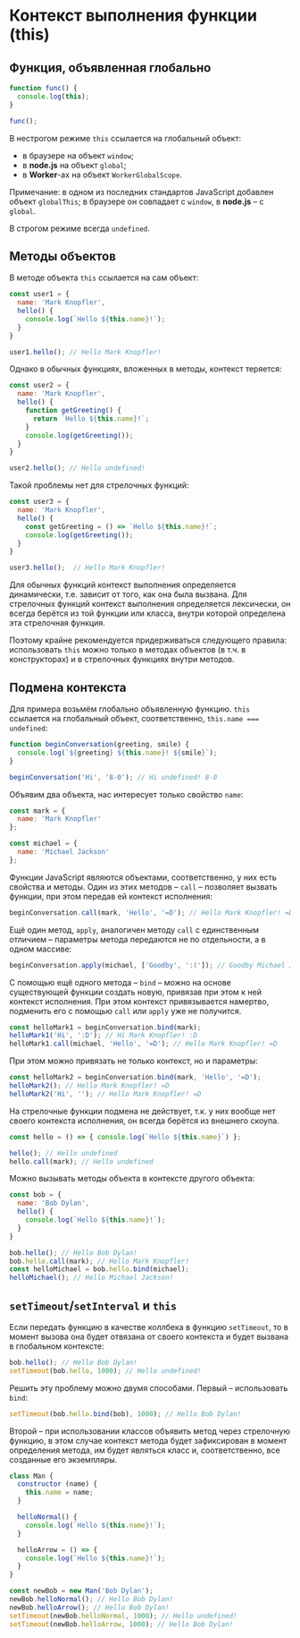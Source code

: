 # Контекст выполнения функции (this)

## Функция, объявленная глобально

```javascript
function func() {
  console.log(this);  
}

func();
```

В нестрогом режиме `this` ссылается на глобальный объект:

   + в браузере на объект `window`;
   + в **node.js** на объект `global`;
   + в **Worker**-ах на объект `WorkerGlobalScope`.

Примечание: в одном из последних стандартов JavaScript добавлен объект `globalThis`; в браузере он совпадает с `window`, в **node.js** – с `global`.

В строгом режиме всегда `undefined`.

## Методы объектов

В методе объекта `this` ссылается на сам объект:

```javascript
const user1 = {
  name: 'Mark Knopfler',
  hello() {
    console.log(`Hello ${this.name}!`);
  }
}

user1.hello(); // Hello Mark Knopfler! 
```

Однако в обычных функциях, вложенных в методы, контекст теряется:

```javascript
const user2 = {
  name: 'Mark Knopfler',
  hello() {
    function getGreeting() {
      return `Hello ${this.name}!`;
    }
    console.log(getGreeting());
  }
}

user2.hello(); // Hello undefined!
```

Такой проблемы нет для стрелочных функций:

```javascript
const user3 = {
  name: 'Mark Knopfler',
  hello() {
    const getGreeting = () => `Hello ${this.name}!`;
    console.log(getGreeting());
  }
}

user3.hello();  // Hello Mark Knopfler!
```

Для обычных функций контекст выполнения определяется динамически, т.е. зависит от того, как она была вызвана. Для стрелочных функций контекст выполнения определяется лексически, он всегда берётся из той функции или класса, внутри которой определена эта стрелочная функция.

Поэтому крайне рекомендуется придерживаться следующего правила: использовать `this` можно только в методах объектов (в т.ч. в конструкторах) и в стрелочных функциях внутри методов.

## Подмена контекста

Для примера возьмём глобально объявленную функцию. `this` ссылается на глобальный объект, соответственно, `this.name === undefined`:

```javascript
function beginConversation(greeting, smile) {
  console.log(`${greeting} ${this.name}! ${smile}`);
}

beginConversation('Hi', '8-0'); // Hi undefined! 8-0
```

Объявим два объекта, нас интересует только свойство `name`:

```javascript
const mark = {
  name: 'Mark Knopfler'
};

const michael = {
  name: 'Michael Jackson'
};
```

Функции JavaScript являются объектами, соответственно, у них есть свойства и методы. Один из этих методов – `call` – позволяет вызвать функции, при этом передав ей контекст исполнения:

```javascript
beginConversation.call(mark, 'Hello', '=D'); // Hello Mark Knopfler! =D
```

Ещё один метод, `apply`, аналогичен методу `call` с единственным отличием – параметры метода передаются не по отдельности, а в одном массиве:

```javascript
beginConversation.apply(michael, ['Goodby', ':(']); // Goodby Michael Jackson! :(
```

С помощью ещё одного метода – `bind` – можно на основе существующей функции создать новую, привязав при этом к ней контекст исполнения. При этом контекст привязывается намертво, подменить его с помощью `call` или `apply` уже не получится.

```javascript
const helloMark1 = beginConversation.bind(mark);
helloMark1('Hi', ':D'); // Hi Mark Knopfler! :D
helloMark1.call(michael, 'Hello', '=D'); // Hello Mark Knopfler! =D
```

При этом можно привязать не только контекст, но и параметры:

```javascript
const helloMark2 = beginConversation.bind(mark, 'Hello', '=D');
helloMark2(); // Hello Mark Knopfler! =D
helloMark2('Hi', ''); // Hello Mark Knopfler! =D
```

На стрелочные функции подмена не действует, т.к. у них вообще нет своего контекста исполнения, он всегда берётся из внешнего скоупа.

```javascript
const hello = () => { console.log(`Hello ${this.name}`) };

hello(); // Hello undefined
hello.call(mark); // Hello undefined
```

Можно вызывать методы объекта в контексте другого объекта:

```javascript
const bob = {
  name: 'Bob Dylan',
  hello() {
    console.log(`Hello ${this.name}!`);
  }
}

bob.hello(); // Hello Bob Dylan!
bob.hello.call(mark); // Hello Mark Knopfler!
const helloMichael = bob.hello.bind(michael);
helloMichael(); // Hello Michael Jackson!
```

## `setTimeout`/`setInterval` и `this`

Если передать функцию в качестве коллбека в функцию `setTimeout`, то в момент вызова она будет отвязана от своего контекста и будет вызвана в глобальном контексте:

```javascript
bob.hello(); // Hello Bob Dylan!
setTimeout(bob.hello, 1000); // Hello undefined!
```

Решить эту проблему можно двумя способами. Первый – использовать `bind`:

```javascript
setTimeout(bob.hello.bind(bob), 1000); // Hello Bob Dylan!
```

Второй – при использовании классов объявить метод через стрелочную функцию, в этом случае контекст метода будет зафиксирован в момент определения метода, им будет являться класс и, соответственно, все созданные его экземпляры.

```javascript
class Man {
  constructor (name) {
    this.name = name;
  }

  helloNormal() {
    console.log(`Hello ${this.name}!`);
  }

  helloArrow = () => {
    console.log(`Hello ${this.name}!`);
  }
}

const newBob = new Man('Bob Dylan');
newBob.helloNormal(); // Hello Bob Dylan!
newBob.helloArrow(); // Hello Bob Dylan!
setTimeout(newBob.helloNormal, 1000); // Hello undefined!
setTimeout(newBob.helloArrow, 1000); // Hello Bob Dylan!
```
